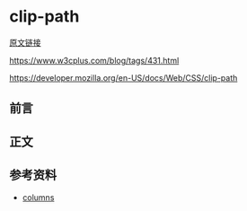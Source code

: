 # clip-path

[原文链接](https://denzel.netlify.com/css/clip_path.html?_=7654323456782357)


https://www.w3cplus.com/blog/tags/431.html

https://developer.mozilla.org/en-US/docs/Web/CSS/clip-path



## 前言


## 正文



## 参考资料
- [columns]()
